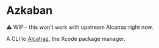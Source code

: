# Azkaban

:warning: WIP - this won't work with upstream Alcatraz right now.

A CLI to [Alcatraz][1], the Xcode package manager.

[1]: http://alcatraz.io

